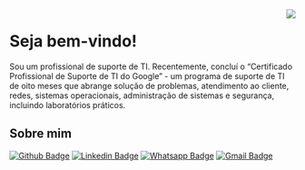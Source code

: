 <img align="right" src="https://media1.giphy.com/media/3o6ozjHwzMA4ZTqM5a/source.gif">

# Seja bem-vindo!

Sou um profissional de suporte de TI. Recentemente, concluí o “Certificado Profissional de Suporte de TI do Google” - um programa de suporte de TI de oito meses que abrange solução de problemas, atendimento ao cliente, redes, sistemas operacionais, administração de sistemas e segurança, incluindo laboratórios práticos.


## Sobre mim 

[![Github Badge](https://img.shields.io/badge/-Github-000?style=flat-square&logo=Github&logoColor=white&link=https://github.com/gersonrocha9)](https://github.com/gersonrocha9)
[![Linkedin Badge](https://img.shields.io/badge/-LinkedIn-blue?style=flat-square&logo=Linkedin&logoColor=white&link=https://www.linkedin.com/in/gerson-rocha-013077174/)](https://www.linkedin.com/in/gerson-rocha-013077174/)
[![Whatsapp Badge](https://img.shields.io/badge/-Whatsapp-4CA143?style=flat-square&labelColor=4CA143&logo=whatsapp&logoColor=white&link=https://api.whatsapp.com/send?phone=5522999534259&text=Olá)](https://api.whatsapp.com/send?phone=5522999534259&text=Olá!)
[![Gmail Badge](https://img.shields.io/badge/-Gmail-c14438?style=flat-square&logo=Gmail&logoColor=white&link=mailto:gersonrocha9@gmail.com)](mailto:gersonrocha9@gmail.com)
